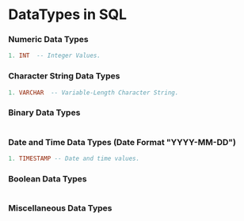 # DataTypes in SQL

### Numeric Data Types

```sql
1. INT  -- Integer Values.
```

### Character String Data Types

```sql
1. VARCHAR  -- Variable-Length Character String.
```

### Binary Data Types

```sql

```

### Date and Time Data Types (Date Format "YYYY-MM-DD")

```sql
1. TIMESTAMP -- Date and time values.
```

### Boolean Data Types

```sql

```

### Miscellaneous Data Types

```sql

```
